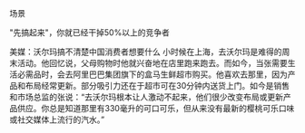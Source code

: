 
场景


"先搞起来"，你就已经干掉50%以上的竞争者

美媒：沃尔玛搞不清楚中国消费者想要什么
小时候在上海，去沃尔玛是难得的周末活动。他回忆说，父母购物时他就兴奋地在店里跑来跑去。而如今，当张需要生活必需品时，会去阿里巴巴集团旗下的盒马生鲜超市购买。他喜欢去那里，因为产品和布局经常更新。部分吸引力还在于超市可在30分钟内送货上门。如今是销售和市场总监的张说：“去沃尔玛根本让人激动不起来，他们很少改变布局或更新产品供应。你总是知道那里有330毫升的可口可乐，但从来没有最新的樱桃可乐口味或社交媒体上流行的汽水。”









